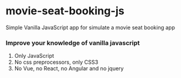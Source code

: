 # movie-seat-booking-js
Simple Vanilla JavaScript app for simulate a movie seat booking app
### Improve your knowledge of vanilla javascript
1. Only JavaScript
2. No css preprocessors, only CSS3
3. No Vue, no React, no Angular and no jquery
